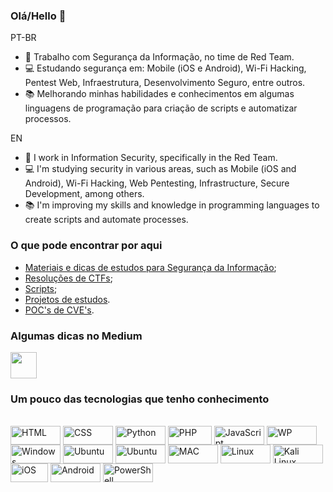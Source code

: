 ### Olá/Hello 👋

<!--
**EvelynMurasaki/EvelynMurasaki** is a ✨ _special_ ✨ repository because its `README.md` (this file) appears on your GitHub profile.

Here are some ideas to get you started:

- 🔭 I’m currently working on ...
- 🌱 I’m currently learning ...
- 👯 I’m looking to collaborate on ...
- 🤔 I’m looking for help with ...
- 💬 Ask me about ...
- 📫 How to reach me: ...
- 😄 Pronouns: ...
- ⚡ Fun fact: ...
-->

PT-BR
- 🏢 Trabalho com Segurança da Informação, no time de Red Team.
- 💻 Estudando segurança em: Mobile (iOS e Android), Wi-Fi Hacking, Pentest Web, Infraestrutura, Desenvolvimento Seguro, entre outros.
- 📚 Melhorando minhas habilidades e conhecimentos em algumas linguagens de programação para criação de scripts e automatizar processos.

EN

- 🏢 I work in Information Security, specifically in the Red Team.
- 💻 I'm studying security in various areas, such as Mobile (iOS and Android), Wi-Fi Hacking, Web Pentesting, Infrastructure, Secure Development, among others.
- 📚 I'm improving my skills and knowledge in programming languages to create scripts and automate processes.

### O que pode encontrar por aqui
- [Materiais e dicas de estudos para Segurança da Informação](https://github.com/EvelynMurasaki/Dicas-Materiais);
- [Resoluções de CTFs](https://github.com/EvelynMurasaki/CTFs-Resolucoes);
- [Scripts](https://github.com/EvelynMurasaki/automacao);
- [Projetos de estudos](https://github.com/EvelynMurasaki/Projetos-Estudos).
- [POC's de CVE's](https://github.com/EvelynMurasaki/POC-CVE).


<!--
### Minha Rede Social
<p align="left">  
    <a href="https://www.linkedin.com/in/usuario-aqui/"><img src="https://cdn1.iconfinder.com/data/icons/social-media-rounded-corners/512/Rounded_Linkedin2_svg-256.png" width="32" height="32" />
https://cdn3.iconfinder.com/data/icons/social-media-2285/300/Medium-Logo-Black-RGB_300x80-512.png
    </a> -->
    
 ### Algumas dicas no Medium
<p align="left">
    <a href="https://medium.com/@pentest.miranda"><img src="https://cdn4.iconfinder.com/data/icons/social-media-rounded-corners/512/Medium_rounded_cr-512.png" width="42" height="42"/>
     </a>
 
 ### Um pouco das tecnologias que tenho conhecimento
 
 <div style="display: inline_block"><br>
  <img align="center" alt="HTML" height="30" width="80" src="https://img.shields.io/badge/HTML5-E34F26?style=for-the-badge&logo=html5&logoColor=white">
  <img align="center" alt="CSS" height="30" width="80" src="https://img.shields.io/badge/CSS-239120?&style=for-the-badge&logo=css3&logoColor=white">
  <img align="center" alt="Python" height="30" width="80" src="https://img.shields.io/badge/Python-3776AB?style=for-the-badge&logo=python&logoColor=white">
  <img align="center" alt="PHP" height="30" width="70" src="https://img.shields.io/badge/PHP-777BB4?style=for-the-badge&logo=php&logoColor=white">
  <img align="center" alt="JavaScript" height="30" width="80" src="https://img.shields.io/badge/JavaScript-323330?style=for-the-badge&logo=javascript&logoColor=F7DF1E">
  <img align="center" alt="WP" height="30" width="80" src="https://img.shields.io/badge/Wordpress-21759B?style=for-the-badge&logo=wordpress&logoColor=white">
  <img align="center" alt="Windows" height="30" width="80" src="https://img.shields.io/badge/Windows-0078D6?style=for-the-badge&logo=windows&logoColor=white">
  <img align="center" alt="Ubuntu" height="30" width="80" src="https://img.shields.io/badge/Ubuntu-E95420?style=for-the-badge&logo=ubuntu&logoColor=white">
  <img align="center" alt="Ubuntu" height="30" width="80" src="https://img.shields.io/badge/Debian-A81D33?style=for-the-badge&logo=debian&logoColor=white">
  <img align="center" alt="MAC" height="30" width="80" src="https://img.shields.io/badge/mac%20os-000000?style=for-the-badge&logo=apple&logoColor=white">
  <img align="center" alt="Linux" height="30" width="80" src="https://img.shields.io/badge/Linux-FCC624?style=for-the-badge&logo=linux&logoColor=black">
  <img align="center" alt="Kali Linux" height="30" width="80" src="https://img.shields.io/badge/Kali_Linux-557C94?style=for-the-badge&logo=kali-linux&logoColor=white">
  <img align="center" alt="iOS" height="30" width="60" src="https://img.shields.io/badge/iOS-000000?style=for-the-badge&logo=ios&logoColor=white">
  <img align="center" alt="Android" height="30" width="80" src="https://img.shields.io/badge/Android-3DDC84?style=for-the-badge&logo=android&logoColor=white">
  <img align="center" alt="PowerShell" height="30" width="80" src="https://img.shields.io/badge/powershell-5391FE?style=for-the-badge&logo=powershell&logoColor=white">
  
</div>



